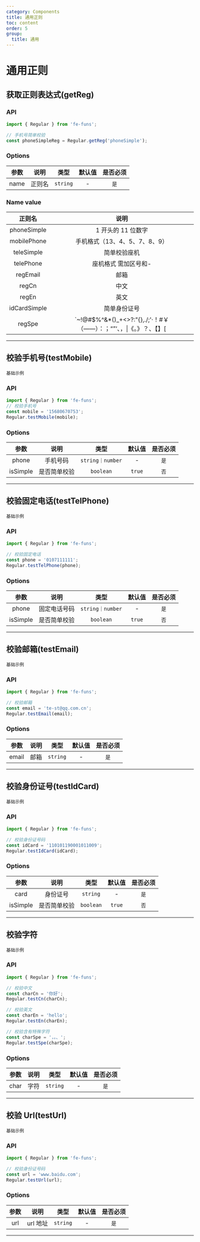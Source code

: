 ```yaml
---
category: Components
title: 通用正则
toc: content
order: 5
group:
  title: 通用
---
```


# 通用正则

## 获取正则表达式(getReg)

### API

```ts
import { Regular } from 'fe-funs';

// 手机号简单校验
const phoneSimpleReg = Regular.getReg('phoneSimple');
```

### Options

| 参数 |  说明  |   类型   | 默认值 | 是否必须 |
| :--: | :----: | :------: | :----: | :------: |
| name | 正则名 | `string` |   -    |   `是`   |

### Name value

|    正则名    |                                 说明                                 |
| :----------: | :------------------------------------------------------------------: |
| phoneSimple  |                          1 开头的 11 位数字                          |
| mobilePhone  |                    手机格式（13、4、5、7、8、9）                     |
|  teleSimple  |                             简单校验座机                             |
|  telePhone   |                         座机格式 需加区号和-                         |
|   regEmail   |                                 邮箱                                 |
|    regCn     |                                 中文                                 |
|    regEn     |                                 英文                                 |
| idCardSimple |                             简单身份证号                             |
|    regSpe    | `~!@#$%^&\*()\_+<>?:"{},./;'·！#￥（——）：；“”‘、，\|《。》？、【】[ |

---

## 校验手机号(testMobile)

<code src='./demo/testMobile.tsx'>基础示例</code>

### API

```ts
import { Regular } from 'fe-funs';
// 校验手机号
const mobile = '15680670753';
Regular.testMobile(mobile);
```

### Options

|   参数   |     说明     |       类型       | 默认值 | 是否必须 |
| :------: | :----------: | :--------------: | :----: | :------: |
|  phone   |   手机号码   | `string｜number` |   -    |   `是`   |
| isSimple | 是否简单校验 |    `boolean`     | `true` |   `否`   |

---

## 校验固定电话(testTelPhone)

<code src='./demo/testTelPhone.tsx'>基础示例</code>

### API

```ts
import { Regular } from 'fe-funs';

// 校验固定电话
const phone = '0107111111';
Regular.testTelPhone(phone);
```

### Options

|   参数   |     说明     |       类型       | 默认值 | 是否必须 |
| :------: | :----------: | :--------------: | :----: | :------: |
|  phone   | 固定电话号码 | `string｜number` |   -    |   `是`   |
| isSimple | 是否简单校验 |    `boolean`     | `true` |   `否`   |

---

## 校验邮箱(testEmail)

<code src='./demo/testEmail.tsx'>基础示例</code>

### API

```ts
import { Regular } from 'fe-funs';

// 校验邮箱
const email = 'te-st@qq.com.cn';
Regular.testEmail(email);
```

### Options

| 参数  | 说明 |   类型   | 默认值 | 是否必须 |
| :---: | :--: | :------: | :----: | :------: |
| email | 邮箱 | `string` |   -    |   `是`   |

---

## 校验身份证号(testIdCard)

<code src='./demo/testIdCard.tsx'>基础示例</code>

### API

```ts
import { Regular } from 'fe-funs';

// 校验身份证号码
const idCard = '110101190001011009';
Regular.testIdCard(idCard);
```

### Options

|   参数   |     说明     |   类型    | 默认值 | 是否必须 |
| :------: | :----------: | :-------: | :----: | :------: |
|   card   |   身份证号   | `string`  |   -    |   `是`   |
| isSimple | 是否简单校验 | `boolean` | `true` |   `否`   |

---

## 校验字符

<code src='./demo/testChar.tsx'>基础示例</code>

### API

```ts
import { Regular } from 'fe-funs';

// 校验中文
const charCn = '你好';
Regular.testCn(charCn);

// 校验英文
const charEn = 'hello';
Regular.testEn(charEn);

// 校验含有特殊字符
const charSpe = '，。、';
Regular.testSpe(charSpe);
```

### Options

| 参数 | 说明 |   类型   | 默认值 | 是否必须 |
| :--: | :--: | :------: | :----: | :------: |
| char | 字符 | `string` |   -    |   `是`   |

---

## 校验 Url(testUrl)

<code src='./demo/testUrl.tsx'>基础示例</code>

### API

```ts
import { Regular } from 'fe-funs';

// 校验身份证号码
const url = 'www.baidu.com';
Regular.testUrl(url);
```

### Options

| 参数 |   说明   |   类型   | 默认值 | 是否必须 |
| :--: | :------: | :------: | :----: | :------: |
| url  | url 地址 | `string` |   -    |   `是`   |

---
